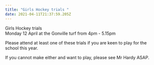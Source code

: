 ```yaml
---
title: "Girls Hockey trials "
date: 2021-04-11T21:37:59.205Z
---
```

Girls Hockey trials  
Monday 12 April at the Gonville turf from 4pm - 5.15pm 

Please attend at least one of these trials if you are keen to play for the school this year.  

If you cannot make either and want to play, please see Mr Hardy ASAP.